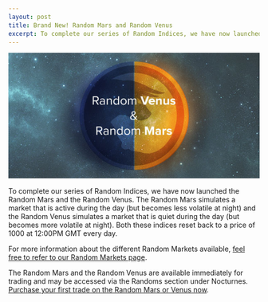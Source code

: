```yaml
---
layout: post
title: Brand New! Random Mars and Random Venus
excerpt: To complete our series of Random Indices, we have now launched the Random Mars and the Random Venus. The Random Mars simulates a market that is active during the day (but becomes less volatile at night) and the Random Venus simulates a market that is quiet during the day (but becomes more volatile at night). Both these indices reset back to a price of 1000 at 12:00PM GMT every day.
---
```


![](/post_images/3490486_orig.jpg)

To complete our series of Random Indices, we have now launched the Random Mars and the Random Venus. The Random Mars simulates a market that is active during the day (but becomes less volatile at night) and the Random Venus simulates a market that is quiet during the day (but becomes more volatile at night). Both these indices reset back to a price of 1000 at 12:00PM GMT every day.

For more information about the different Random Markets available, [feel free to refer to our Random Markets page](https://www.binary.com/get-started/random-markets?l=EN&utm_medium=social&utm_source=blog&utm_content=whatsnew).

The Random Mars and the Random Venus are available immediately for trading and may be accessed via the Randoms section under Nocturnes. [Purchase your first trade on the Random Mars or Venus now](https://www.binary.com/c/trade.cgi?market=random&time=5m&form_name=risefall&H=S0P&currency=USD&underlying_symbol=RDVENUS&date_start=1396870200&type=INTRADU&payout=250&l=EN&utm_medium=social&utm_source=blog&utm_content=whatsnew).
